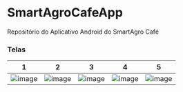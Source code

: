 # SmartAgroCafeApp
Repositório do Aplicativo Android do SmartAgro Café

### Telas
| 1 | 2 | 3 | 4 | 5 |
| --- | --- | --- | --- | --- |
| ![image](https://github.com/emerson-prof-carvalho/SmartAgroCafeApp/assets/70644405/889bb00a-3cf4-41a8-8863-639b5f51f7ae) | ![image](https://github.com/emerson-prof-carvalho/SmartAgroCafeApp/assets/70644405/aa44e7e8-117f-4125-9ffc-849c88d58365) |  ![image](https://github.com/emerson-prof-carvalho/SmartAgroCafeApp/assets/70644405/65070a20-c364-431e-955c-d6cce446a517) | ![image](https://github.com/emerson-prof-carvalho/SmartAgroCafeApp/assets/70644405/f245efc4-24b4-4c9b-bda9-3d08b0b7c49b) | ![image](https://github.com/emerson-prof-carvalho/SmartAgroCafeApp/assets/70644405/999df749-4bbf-4dbc-8e01-40855f8a04d4)



